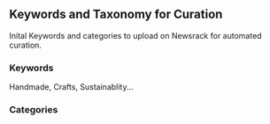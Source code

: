 ## Keywords and Taxonomy for Curation
Inital Keywords and categories to upload on Newsrack for automated curation.

### Keywords
Handmade, Crafts, Sustainablity...







### Categories
